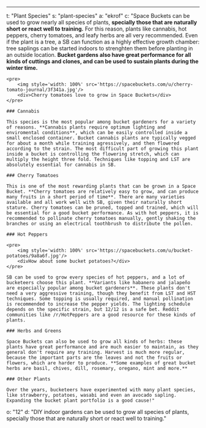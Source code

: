 ---
t: "Plant Species"
s: "plant-species"
a: "ekrof"
c: "Space Buckets can be used to grow nearly all species of plants, **specially those that are naturally short or react well to training.** For this reason, plants like cannabis, hot peppers, cherry tomatoes, and leafy herbs are all very recommended. Even if the plant is a tree, a SB can function as a highly effective growth chamber: tree saplings can be started indoors to strenghten them before planting in an outside location. **Bucket gardens also have great performance for all kinds of cuttings and clones, and can be used to sustain plants during the winter time.**

    <pre>
        <img style='width: 100%' src='https://spacebuckets.com/u/cherry-tomato-journal/3f341a.jpg'/>
        <div>Cherry tomatoes love to grow in Space Buckets</div>
    </pre>

    ### Cannabis

    This species is the most popular among bucket gardeners for a variety of reasons. **Cannabis plants require optimum lighting and enviromental conditions**, which can be easily controlled inside a small enclosed container. Bucket cannabis plants are typically vegged for about a month while training agressively, and then flowered according to the strain. The most difficult part of growing this plant inside a bucket is controlling the flowering stretch, which can multiply the height three fold. Techniques like topping and LST are absolutely essential for cannabis in SB.

    ### Cherry Tomatoes

    This is one of the most rewarding plants that can be grown in a Space Bucket. **Cherry tomatoes are relatively easy to grow, and can produce many fruits in a short period of time**. There are many varieties available and all work well with SB, given their naturally short stature. Cherry tomatoes can be pruned, topped and trained, which will be essential for a good bucket performance. As with hot peppers, it is recommended to pollinate cherry tomatoes manually, gently shaking the branches or using an electrical toothbrush to distribute the pollen.

    ### Hot Peppers

    <pre>
        <img style='width: 100%' src='https://spacebuckets.com/u/bucket-potatoes/9a8a6f.jpg'/>
        <divHow about some bucket potatoes?</div>
    </pre>

    SB can be used to grow every species of hot peppers, and a lot of bucketeers choose this plant. **Variants like habanero and jalapeño are especially popular among bucket gardeners**. These plants don't need a very aggressive training, though they benefit from LST and HST techniques. Some topping is usually required, and manual pollination is recommended to increase the pepper yields. The lighting schedule depends on the specific strain, but 12/12 is a safe bet. Reddit communities like /r/HotPeppers are a good resource for these kinds of plants.

    ### Herbs and Greens

    Space Buckets can also be used to grow all kinds of herbs: these plants have great performance and are much easier to maintain, as they general don't require any training. Harvest is much more regular, because the important parts are the leaves and not the fruits or flowers, which are harder to produce. **Some examples of great bucket herbs are basil, chives, dill, rosemary, oregano, mint and more.**

    ### Other Plants

    Over the years, bucketeers have experimented with many plant species, like strawberry, potatoes, wasabi and even an avocado sapling. Expanding the bucket plant portfolio is a good cause!"
o: "12"
d: "DIY indoor gardens can be used to grow all species of plants, specially those that are naturally short or react well to training."